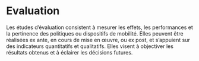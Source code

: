 # Evaluation
Les études d’évaluation consistent à mesurer les effets, les performances et la pertinence des politiques ou dispositifs de mobilité. Elles peuvent être réalisées ex ante, en cours de mise en œuvre, ou ex post, et s’appuient sur des indicateurs quantitatifs et qualitatifs. Elles visent à objectiver les résultats obtenus et à éclairer les décisions futures.
